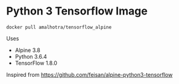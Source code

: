 # Python 3 Tensorflow Image

    docker pull amalhotra/tensorflow_alpine

Uses 
- Alpine 3.8
- Python 3.6.4
- TensorFlow 1.8.0

Inspired from https://github.com/feisan/alpine-python3-tensorflow
